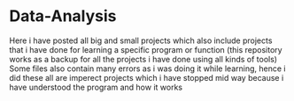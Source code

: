 # Data-Analysis
Here i have posted all big and small projects which also include projects that i have done for learning a specific program or function
(this repository works as a backup for all the projects i have done using all kinds of tools)
Some files also contain many errors as i was doing it while learning, hence i did these all are imperect projects which i have stopped mid way because i have understood the program and how it works
